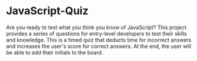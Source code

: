 # JavaScript-Quiz
Are you ready to test what you think you know of JavaScript? This project provides a series of questions for entry-level developers to test their skills and knowledge. This is a timed quiz that deducts time for incorrect answers and increases the user's score for correct answers. At the end, the user will be able to add their initials to the board.
